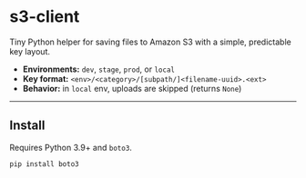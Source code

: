 # s3-client

Tiny Python helper for saving files to Amazon S3 with a simple, predictable key layout.

- **Environments:** `dev`, `stage`, `prod`, or `local`
- **Key format:** `<env>/<category>/[subpath/]<filename-uuid>.<ext>`
- **Behavior:** in `local` env, uploads are skipped (returns `None`)

---

## Install

Requires Python 3.9+ and `boto3`.

```bash
pip install boto3

